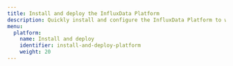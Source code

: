 ```yaml
---
title: Install and deploy the InfluxData Platform
description: Quickly install and configure the InfluxData Platform to work with time series data
menu:
  platform:
    name: Install and deploy
    identifier: install-and-deploy-platform
    weight: 20
---
```

